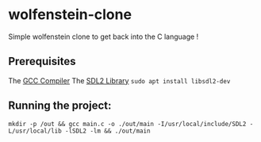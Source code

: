 # wolfenstein-clone
Simple wolfenstein clone to get back into the C language !

## Prerequisites
The [GCC Compiler](https://gcc.gnu.org/)
The [SDL2 Library](https://www.libsdl.org)
`sudo apt install libsdl2-dev`

## Running the project:
`mkdir -p /out && gcc main.c -o ./out/main -I/usr/local/include/SDL2 -L/usr/local/lib -lSDL2 -lm && ./out/main`